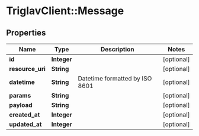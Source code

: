 # TriglavClient::Message

## Properties
Name | Type | Description | Notes
------------ | ------------- | ------------- | -------------
**id** | **Integer** |  | [optional] 
**resource_uri** | **String** |  | [optional] 
**datetime** | **String** | Datetime formatted by ISO 8601 | [optional] 
**params** | **String** |  | [optional] 
**payload** | **String** |  | [optional] 
**created_at** | **Integer** |  | [optional] 
**updated_at** | **Integer** |  | [optional] 


